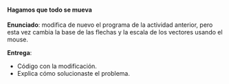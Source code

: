 #### Hagamos que todo se mueva

**Enunciado**: modifica de nuevo el programa de la actividad anterior, pero esta vez cambia la base de las flechas y la escala de los vectores usando el mouse.

**Entrega**:

- Código con la modificación.
- Explica cómo solucionaste el problema.